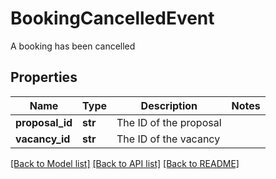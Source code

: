 # BookingCancelledEvent

A booking has been cancelled
## Properties
Name | Type | Description | Notes
------------ | ------------- | ------------- | -------------
**proposal_id** | **str** | The ID of the proposal | 
**vacancy_id** | **str** | The ID of the vacancy | 

[[Back to Model list]](../README.md#documentation-for-models) [[Back to API list]](../README.md#documentation-for-api-endpoints) [[Back to README]](../README.md)


